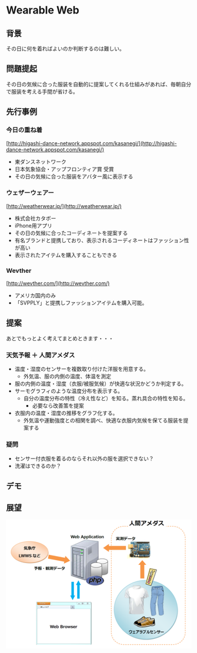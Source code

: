 Wearable Web
=============

## 背景
その日に何を着ればよいのか判断するのは難しい。

## 問題提起
その日の気候に合った服装を自動的に提案してくれる仕組みがあれば、毎朝自分で服装を考える手間が省ける。

## 先行事例
### 今日の重ね着
[http://higashi-dance-network.appspot.com/kasanegi/](http://higashi-dance-network.appspot.com/kasanegi/)

- 東ダンスネットワーク
- 日本気象協会・アップフロンティア賞 受賞
- その日の気候に合った服装をアバター風に表示する


### ウェザーウェアー
[http://weatherwear.jp/](http://weatherwear.jp/)

- 株式会社カタボー
- iPhone用アプリ
- その日の気候に合ったコーディネートを提案する
- 有名ブランドと提携しており、表示されるコーディネートはファッション性が高い
- 表示されたアイテムを購入することもできる

### Wevther
[http://wevther.com/](http://wevther.com/)

- アメリカ国内のみ
- 「SVPPLY」と提携しファッションアイテムを購入可能。

## 提案
あとでもっとよく考えてまとめときます・・・
### 天気予報 ＋ 人間アメダス

- 温度・湿度のセンサーを複数取り付けた洋服を用意する。
  - 外気温、服の内側の温度、体温を測定
- 服の内側の温度・湿度（衣服/被服気候）が快適な状況かどうか判定する。
- サーモグラフィのような温度分布を表示する。
	- 自分の温度分布の特性（冷え性など）を知る。蒸れ具合の特性を知る。
		- 必要なら改善策を提案
- 衣服内の温度・湿度の推移をグラフ化する。
	- 外気温や運動強度との相関を調べ、快適な衣服内気候を保てる服装を提案する
	


### 疑問
- センサー付衣服を着るのならそれ以外の服を選択できない？
- 洗濯はできるのか？




## デモ

## 展望

![システム構成](images/system.png)
